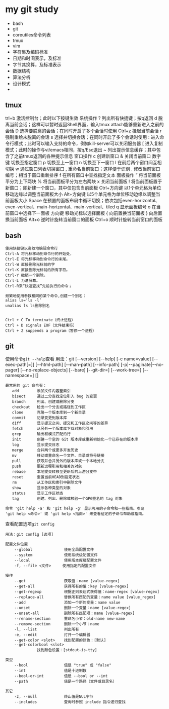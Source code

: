 # my git study 

* bash
* git
* coreutiles命令列表
* tmux
* vim
* 字符集及编码标准
* 日期和时间表示，及标准
* 字节其换算，及标准表示
* 数据结构
* 算法分析
* 设计模式
*
## tmux
trl+b	激活控制台；此时以下按键生效
系统操作	?	列出所有快捷键；按q返回
d	脱离当前会话；这样可以暂时返回Shell界面，输入tmux attach能够重新进入之前的会话
D	选择要脱离的会话；在同时开启了多个会话时使用
Ctrl+z	挂起当前会话
r	强制重绘未脱离的会话
s	选择并切换会话；在同时开启了多个会话时使用
:	进入命令行模式；此时可以输入支持的命令，例如kill-server可以关闭服务器
[	进入复制模式；此时的操作与vi/emacs相同，按q/Esc退出
~	列出提示信息缓存；其中包含了之前tmux返回的各种提示信息
窗口操作	c	创建新窗口
&	关闭当前窗口
数字键	切换至指定窗口
p	切换至上一窗口
n	切换至下一窗口
l	在前后两个窗口间互相切换
w	通过窗口列表切换窗口
,	重命名当前窗口；这样便于识别
.	修改当前窗口编号；相当于窗口重新排序
f	在所有窗口中查找指定文本
面板操作	”	将当前面板平分为上下两块
%	将当前面板平分为左右两块
x	关闭当前面板
!	将当前面板置于新窗口；即新建一个窗口，其中仅包含当前面板
Ctrl+方向键	以1个单元格为单位移动边缘以调整当前面板大小
Alt+方向键	以5个单元格为单位移动边缘以调整当前面板大小
Space	在预置的面板布局中循环切换；依次包括even-horizontal、even-vertical、main-horizontal、main-vertical、tiled
q	显示面板编号
o	在当前窗口中选择下一面板
方向键	移动光标以选择面板
{	向前置换当前面板
}	向后置换当前面板
Alt+o	逆时针旋转当前窗口的面板
Ctrl+o	顺时针旋转当前窗口的面板
## bash

	使用快捷键以高效地编辑命令行
	Ctrl-A 将光标移动到命令行的开始处，
	Ctrl-E 将光标移动到命令行的末尾。
	Ctrl-W 直接删除光标前的字
	Ctrl-K 直接删除光标前的所有字符。
	Ctrl-Y 撤销一个删除。
	Ctrl-L 为清屏幕。
	Ctrl-R来“快速查找”先前执行的命令；

	频繁地使用参数相同的某个命令,创建一个别名：
	alias ls=’ls -l’
	unalias ls ls删除别名


	Ctrl + C To terminate（终止进程）
	Ctrl + D signals EOF（文件结束符）
	Ctrl + Z suppends a program（暂停一个进程）

## git

使用命令`git --help`查看
	用法：git [--version] [--help] [-c name=value]
		   [--exec-path[=<path>]] [--html-path] [--man-path] [--info-path]
		   [-p|--paginate|--no-pager] [--no-replace-objects] [--bare]
		   [--git-dir=<path>] [--work-tree=<path>] [--namespace=<name>]
		   <command> [<args>]

	最常用的 git 命令有：
	   add        添加文件内容至索引
	   bisect     通过二分查找定位引入 bug 的变更
	   branch     列出、创建或删除分支
	   checkout   检出一个分支或路径到工作区
	   clone      克隆一个版本库到一个新目录
	   commit     记录变更到版本库
	   diff       显示提交之间、提交和工作区之间等的差异
	   fetch      从另外一个版本库下载对象和引用
	   grep       输出和模式匹配的行
	   init       创建一个空的 Git 版本库或重新初始化一个已存在的版本库
	   log        显示提交日志
	   merge      合并两个或更多开发历史
	   mv         移动或重命名一个文件、目录或符号链接
	   pull       获取并合并另外的版本库或一个本地分支
	   push       更新远程引用和相关的对象
	   rebase     本地提交转移至更新后的上游分支中
	   reset      重置当前HEAD到指定状态
	   rm         从工作区和索引中删除文件
	   show       显示各种类型的对象
	   status     显示工作区状态
	   tag        创建、列出、删除或校验一个GPG签名的 tag 对象

	命令 'git help -a' 和 'git help -g' 显示可用的子命令和一些指南。参见
	'git help <命令>' 或 'git help <指南>' 来查看给定的子命令帮助或指南。

查看配置选项`git config`

	用法：git config [选项]

	配置文件位置
	    --global              使用全局配置文件
	    --system              使用系统级配置文件
	    --local               使用版本库级配置文件
	    -f, --file <文件>     使用指定的配置文件

	操作
	    --get                 获取值：name [value-regex]
	    --get-all             获得所有的值：key [value-regex]
	    --get-regexp          根据正则表达式获得值：name-regex [value-regex]
	    --replace-all         替换所有匹配的变量：name value [value_regex]
	    --add                 添加一个新的变量：name value
	    --unset               删除一个变量：name [value-regex]
	    --unset-all           删除所有匹配项：name [value-regex]
	    --rename-section      重命名小节：old-name new-name
	    --remove-section      删除一个小节：name
	    -l, --list            列出所有
	    -e, --edit            打开一个编辑器
	    --get-color <slot>    找到配置的颜色：[默认]
	    --get-colorbool <slot>
				  找到颜色设置：[stdout-is-tty]

	类型
	    --bool                值是 "true" 或 "false"
	    --int                 值是十进制数
	    --bool-or-int         值是 --bool or --int
	    --path                值是一个路径（文件或目录名）

	其它
	    -z, --null            终止值是NUL字节
	    --includes            查询时参照 include 指令递归查找

